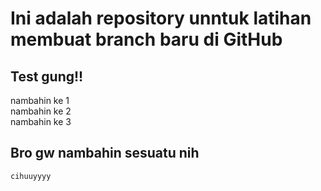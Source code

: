 # Ini adalah repository unntuk latihan membuat branch baru di GitHub

Test gung!!
--
nambahin ke 1  
nambahin ke 2  
nambahin ke 3


## Bro gw nambahin sesuatu nih
```bash
cihuuyyyy
